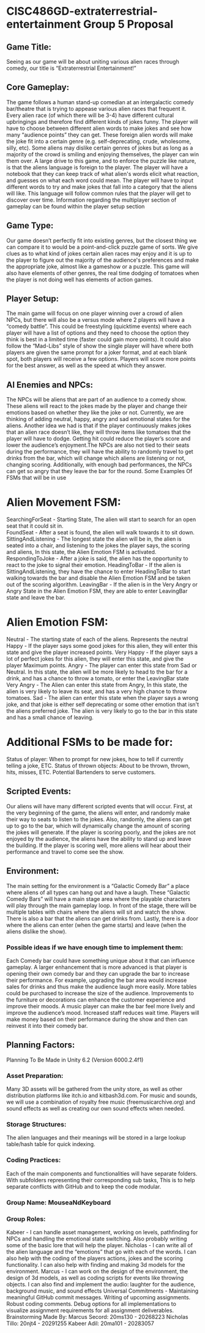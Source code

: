 # CISC486GD-extraterrestrial-entertainment Group 5 Proposal
## Game Title:
Seeing as our game will be about uniting various alien races through comedy, our title is “Extraterrestrial Entertainment!”
## Core Gameplay:
The game follows a human stand-up comedian at an intergalactic comedy bar/theatre that is trying to appease various alien races that frequent it. Every alien race (of which there will be 3-4) have different cultural upbringings and therefore find different kinds of jokes funny. The player will have to choose between different alien words to make jokes and see how many “audience points” they can get. These foreign alien words will make the joke fit into a certain genre (e.g. self-deprecating, crude, wholesome, silly, etc). Some aliens may dislike certain genres of jokes but as long as a majority of the crowd is smiling and enjoying themselves, the player can win them over. A large drive to this game, and to enforce the puzzle like nature, is that the aliens language is foreign to the player. The player will have a notebook that they can keep track of what alien's words elicit what reaction, and guesses on what each word could mean. The player will have to input different words to try and make jokes that fall into a category that the aliens will like. This language will follow common rules that the player will get to discover over time. 
Information regarding the multiplayer section of gameplay can be found within the player setup section
## Game Type:
Our game doesn’t perfectly fit into existing genres, but the closest thing we can compare it to would be a point-and-click puzzle game of sorts. We give clues as to what kind of jokes certain alien races may enjoy and it is up to the player to figure out the majority of the audience's preferences and make the appropriate joke, almost like a gameshow or a puzzle. This game will also have elements of other genres, the real time dodging of tomatoes when the player is not doing well has elements of action games. 
## Player Setup:
The main game will focus on one player winning over a crowd of alien NPCs, but there will also be a versus mode where 2 players will have a “comedy battle”. This could be freestyling (quicktime events) where each player will have a list of options and they need to choose the option they think is best in a limited time (faster could gain more points). It could also follow the “Mad-Libs” style of show the single player will have where both players are given the same prompt for a joker format, and at each blank spot, both players will receive a few options. Players will score more points for the best answer, as well as the speed at which they answer. 
## AI Enemies and NPCs:
The NPCs will be aliens that are part of an audience to a comedy show. These aliens will react to the jokes made by the player and change their emotions based on whether they like the joke or not. Currently, we are thinking of adding neutral, happy, angry and sad emotional states for the aliens. Another idea we had is that if the player continuously makes jokes that an alien race doesn’t like, they will throw items like tomatoes that the player will have to dodge. Getting hit could reduce the player’s score and lower the audience’s enjoyment.The NPCs are also not tied to their seats during the performance, they will have the ability to randomly travel to get drinks from the bar, which will change which aliens are listening or not, changing scoring. Additionally, with enough bad performances, the NPCs can get so angry that they leave the bar for the round.
Some Examples Of FSMs that will be in use 
# Alien Movement FSM: 
SearchingForSeat - Starting State, The alien will start to search for an open seat that it could sit in.  
FoundSeat - After a seat is found, the alien will walk towards it to sit down. 
SittingAndListening - The longest state the alien will be in, the alien is seated into a chair, and listening to the jokes the player says, the scoring and aliens, In this state, the Alien Emotion FSM is activated. 
RespondingToJoke - After a joke is said, the alien has the opportunity to react to the joke to signal their emotion. 
HeadingToBar - If the alien is SittingAndListening, they have the chance to enter HeadingToBar to start walking towards the bar and disable the Alien Emotion FSM and be taken out of the scoring algorithm. 
LeavingBar - If the alien is in the Very Angry or Angry State in the Alien Emotion FSM, they are able to enter LeavingBar state and leave the bar. 
# Alien Emotion FSM:
Neutral - The starting state of each of the aliens. Represents the neutral 
Happy - If the player says some good jokes for this alien, they will enter this state and give the player increased points. 
Very Happy - If the player says a lot of perfect jokes for this alien, they will enter this state, and give the player Maximum points. 
Angry - The player can enter this state from Sad or Neutral. In this state, the alien will be more likely to head to the bar for a drink, and has a chance to throw a tomato, or enter the LeavingBar state 
Very Angry - The Alien can enter this state from Angry, In this state, the alien is very likely to leave its seat, and has a very high chance to throw tomatoes. 
Sad -  The alien can enter this state when the player says a wrong joke, and that joke is either self deprecating or some other emotion that isn't the aliens preferred joke. The alien is very likely to go to the bar in this state and has a small chance of leaving. 

# Additional FSMs to be made for: 
Status of player: When to prompt for new jokes, how to tell if currently telling a joke, ETC. 
Status of thrown objects: About to be thrown, thrown, hits, misses, ETC. 
Potential Bartenders to serve customers. 
## Scripted Events:
Our aliens will have many different scripted events that will occur. First, at the very beginning of the game, the aliens will enter, and randomly make their way to seats to listen to the jokes. Also, randomly, the aliens can get up to go to the bar, which will dynamically change the amount of scoring the jokes will generate. If the player is scoring poorly, and the jokes are not enjoyed by the audience, the aliens have the ability to stand up and leave the building. If the player is scoring well, more aliens will hear about their performance and travel to come see the show. 
## Environment:
The main setting for the environment is a “Galactic Comedy Bar” a place where aliens of all types can hang out and have a laugh. These “Galactic Comedy Bars” will have a main stage area where the playable characters will play through the main gameplay loop. In front of the stage, there will be multiple tables with chairs where the aliens will sit and watch the show. There is also a bar that the aliens can get drinks from. Lastly, there is a door where the aliens can enter (when the game starts) and leave (when the aliens dislike the show). 
### Possible ideas if we have enough time to implement them:
Each Comedy bar could have something unique about it that can influence gameplay. 
A larger enhancement that is more advanced is that player is opening their own comedy bar and they can upgrade the bar to increase their performance.
 For example, upgrading the bar area would increase sales for drinks and thus make the audience laugh more easily. 
More tables could be purchased to increase the size of the audience. Improvements to the furniture or decorations can enhance the customer experience and improve their moods. 
A music player can make the bar feel more lively and improve the audience’s mood.
Increased staff reduces wait time. 
Players will make money based on their performance during the show and then can reinvest it into their comedy bar.
## Planning Factors: 
Planning To Be Made in Unity 6.2 (Version 6000.2.4f1) 
### Asset Preparation: 
Many 3D assets will be gathered from the unity store, as well as other distribution platforms like itch.io and kitbash3d.com. For music and sounds, we will use a combination of royalty free music (freemusicarchive.org) and sound effects as well as creating our own sound effects when needed. 
### Storage Structures: 
The alien languages and their meanings will be stored in a large lookup table/hash table for quick indexing. 
### Coding Practices:
Each of the main components and functionalities will have separate folders. With subfolders representing their corresponding sub tasks, This is to help separate conflicts with GitHub and to keep the code modular. 
### Group Name: MouseaNdKeyboard
### Group Roles:
Kabeer - I can handle asset management, working on levels, pathfinding for NPCs and handling the emotional state switching. Also probably writing some of the basic lore that will help the player.
Nicholas - I can write all of the alien language and the “emotions” that go with each of the words. I can also help with the coding of the players actions, jokes and the scoring functionality. I can also help with finding and making 3d models for the environment. 
Marcus - I can work on the design of the environment, the design of 3d models, as well as coding scripts for events like throwing objects. I can also find and implement the audio: laughter for the audience, background music, and sound effects
Universal Commitments - 
Maintaining meaningful GitHub commit messages. Writing of upcoming assignments. Robust coding comments. Debug options for all implementations to visualize assignment requirements for all assignment deliverables. Brainstorming
Made By: 
Marcus Secord: 20ms130 - 20268223
Nicholas Tillo: 20njt4 - 20291255 
Kabeer Adil: 20ma101 - 20283057



